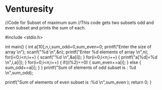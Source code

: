 # Venturesity
//Code for Subset of maximum sum
//This code gets two subsets odd and even subset and prints the sum of each.

#include <stdio.h>

int main() 
{
  int a[10],n,i,sum_odd=0,sum_even=0;
  printf("Enter the size of array \n");
  scanf("%d \n",&n);
  printf("Enter %d elements of array \n",n);
  for(i=0;i<n;i++)
  {
    scanf("%d \n",&a[i]);
  }
  for(i=0;i<n;i++)
  {
    printf("a[%d]=%d \n",i,a[i]);
  }
  for(i=0;i<n;i++)
  {
    if((i%2)==0)
    {
    	sum_even+=a[i];
    }
    else
    {
    	sum_odd+=a[i];
    }
  }
  printf("Sum of elements of odd subset is : %d \n",sum_odd);
 
  printf("Sum of elements of even subset is :%d \n",sum_even );
	return 0;
}
